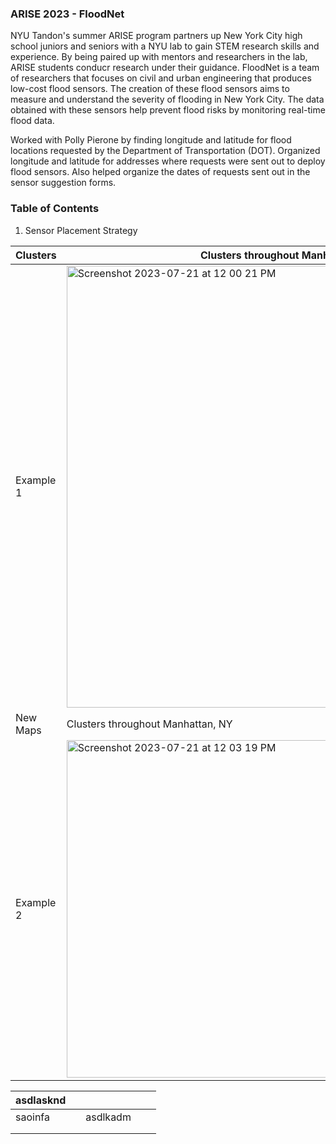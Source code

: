 ### ARISE 2023 - FloodNet

NYU Tandon's summer ARISE program partners up New York City high school juniors and seniors with a NYU lab to gain STEM research skills and experience. By being paired up with mentors and researchers in the lab, ARISE students conducr research under their guidance. FloodNet is a team of researchers that focuses on civil and urban engineering that produces low-cost flood sensors. The creation of these flood sensors aims to measure and understand the severity of flooding in New York City. The data obtained with these sensors help prevent flood risks by monitoring real-time flood data.

Worked with Polly Pierone by finding longitude and latitude for flood locations requested by the Department of Transportation (DOT). 
Organized longitude and latitude for addresses where requests were sent out to deploy flood sensors. Also helped organize the dates of requests sent out in the sensor suggestion forms.  

### Table of Contents
1. Sensor Placement Strategy

| Clusters | Clusters throughout Manhattan, NY | Borough |
| --- | --- | --- |
| Example 1 | <img width="707" alt="Screenshot 2023-07-21 at 12 00 21 PM" src="https://github.com/sally-dhar/ARISE-2023---FloodNet/assets/139362763/fa3210d7-17d4-4fa9-92b4-444b1e8365e3">| --- |
| New Maps | Clusters throughout Manhattan, NY | --- |
| Example 2 |<img width="540" alt="Screenshot 2023-07-21 at 12 03 19 PM" src="https://github.com/sally-dhar/ARISE-2023---FloodNet/assets/139362763/11d629ab-93ea-41b8-90bf-651af01beae0">| --- |

| asdlasknd |   |          |   |   |
|-----------|---|----------|---|---|
| saoinfa   |   | asdlkadm |   |   |
|           |   |          |   |   |
|           |   |          |   |   |